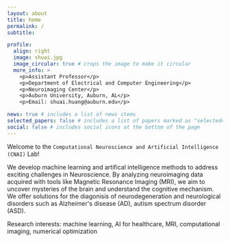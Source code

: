 ```yaml
---
layout: about
title: home
permalink: /
subtitle: 

profile:
  align: right
  image: shuai.jpg
  image_circular: true # crops the image to make it circular
  more_info: >
    <p>Assistant Professor</p>
    <p>Department of Electrical and Computer Engineering</p>
    <p>Neuroimaging Center</p>
    <p>Auburn University, Auburn, AL</p>
    <p>Email: shuai.huang@auburn.edu</p>

news: true # includes a list of news items
selected_papers: false # includes a list of papers marked as "selected={true}"
social: false # includes social icons at the bottom of the page
---
```


Welcome to the `Computational Neuroscience and Artificial Intelligence (CNAI)` Lab!

We develop machine learning and artifical intelligence methods to address exciting challenges in Neuroscience. By analyzing neuroimaging data acquired with tools like Magnetic Resonance Imaging (MRI), we aim to uncover mysteries of the brain and understand the cognitive mechanism. We offer solutions for the diagonisis of neurodegeneration and neurological disorders such as Alzheimer's disease (AD), autism spectrum disorder (ASD).

Research interests: machine learning, AI for healthcare, MRI, computational imaging, numerical optimization

<!--
Write your biography here. Tell the world about yourself. Link to your favorite [subreddit](http://reddit.com). You can put a picture in, too. The code is already in, just name your picture `prof_pic.jpg` and put it in the `img/` folder.

Put your address / P.O. box / other info right below your picture. You can also disable any of these elements by editing `profile` property of the YAML header of your `_pages/about.md`. Edit `_bibliography/papers.bib` and Jekyll will render your [publications page](/al-folio/publications/) automatically.

Link to your social media connections, too. This theme is set up to use [Font Awesome icons](https://fontawesome.com/) and [Academicons](https://jpswalsh.github.io/academicons/), like the ones below. Add your Facebook, Twitter, LinkedIn, Google Scholar, or just disable all of them.
-->
